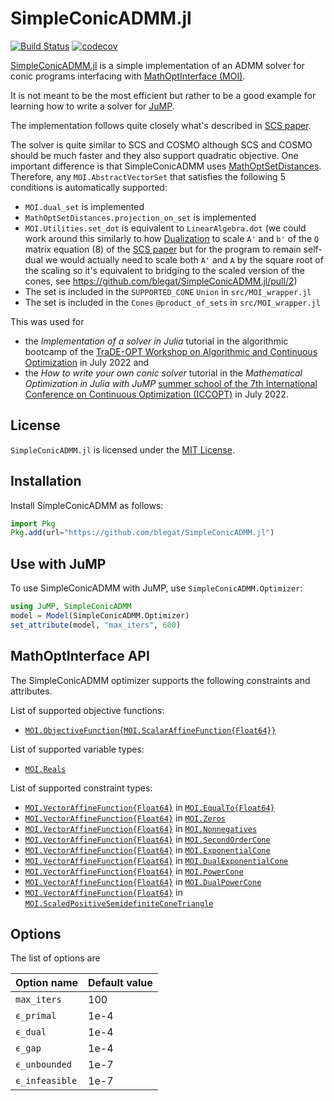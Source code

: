 # SimpleConicADMM.jl

[![Build Status](https://github.com/blegat/SimpleConicADMM.jl/workflows/CI/badge.svg?branch=master)](https://github.com/blegat/SimpleConicADMM.jl/actions?query=workflow%3ACI)
[![codecov](https://codecov.io/gh/blegat/SimpleConicADMM.jl/branch/master/graph/badge.svg)](https://codecov.io/gh/blegat/SimpleConicADMM.jl)

[SimpleConicADMM.jl](https://github.com/blegat/SimpleConicADMM.jl) is a simple implementation of an ADMM solver
for conic programs interfacing with [MathOptInterface (MOI)](https://github.com/jump-dev/MathOptInterface.jl).

It is not meant to be the most efficient but rather to be a good example for learning how to write a solver
for [JuMP](https://github.com/jump-dev/JuMP.jl).

The implementation follows quite closely what's described in [SCS paper](https://web.stanford.edu/~boyd/papers/scs.html).

The solver is quite similar to SCS and COSMO although SCS and COSMO should be much faster and they also support quadratic objective.
One important difference is that SimpleConicADMM uses [MathOptSetDistances](https://github.com/matbesancon/MathOptSetDistances.jl).
Therefore, any `MOI.AbstractVectorSet` that satisfies the following 5 conditions is automatically supported:
* `MOI.dual_set` is implemented
* `MathOptSetDistances.projection_on_set` is implemented
* `MOI.Utilities.set_dot` is equivalent to `LinearAlgebra.dot` (we could work around this similarly to how [Dualization](https://github.com/jump-dev/Dualization.jl) to scale `A'` and `b'` of the `Q` matrix equation (8) of the [SCS paper](https://web.stanford.edu/~boyd/papers/scs.html) but for the program to remain self-dual we would actually need to scale both `A'` and `A` by the square root of the scaling so it's equivalent to bridging to the scaled version of the cones, see https://github.com/blegat/SimpleConicADMM.jl/pull/2)
* The set is included in the `SUPPORTED_CONE` `Union` in `src/MOI_wrapper.jl`
* The set is included in the `Cones` `@product_of_sets` in `src/MOI_wrapper.jl`

This was used for
* the *Implementation of a solver in Julia* tutorial in the algorithmic bootcamp of the [TraDE-OPT Workshop on Algorithmic and Continuous Optimization](https://trade-opt-itn.eu/workshop-program.html) in July 2022 and
* the *How to write your own conic solver* tutorial in the *Mathematical Optimization in Julia with JuMP* [summer school of the 7th International Conference on Continuous Optimization (ICCOPT)](https://iccopt2022.lehigh.edu/summer-school/summer-school-program/) in July 2022.

## License

`SimpleConicADMM.jl` is licensed under the [MIT License](https://github.com/blegat/SimpleConicADMM.jl/blob/master/LICENSE.md).

## Installation

Install SimpleConicADMM as follows:
```julia
import Pkg
Pkg.add(url="https://github.com/blegat/SimpleConicADMM.jl")
```

## Use with JuMP

To use SimpleConicADMM with JuMP, use `SimpleConicADMM.Optimizer`:

```julia
using JuMP, SimpleConicADMM
model = Model(SimpleConicADMM.Optimizer)
set_attribute(model, "max_iters", 600)
```

## MathOptInterface API

The SimpleConicADMM optimizer supports the following constraints and attributes.

List of supported objective functions:

 * [`MOI.ObjectiveFunction{MOI.ScalarAffineFunction{Float64}}`](@ref)

List of supported variable types:

 * [`MOI.Reals`](@ref)

List of supported constraint types:

 * [`MOI.VectorAffineFunction{Float64}`](@ref) in [`MOI.EqualTo{Float64}`](@ref)
 * [`MOI.VectorAffineFunction{Float64}`](@ref) in [`MOI.Zeros`](@ref)
 * [`MOI.VectorAffineFunction{Float64}`](@ref) in [`MOI.Nonnegatives`](@ref)
 * [`MOI.VectorAffineFunction{Float64}`](@ref) in [`MOI.SecondOrderCone`](@ref)
 * [`MOI.VectorAffineFunction{Float64}`](@ref) in [`MOI.ExponentialCone`](@ref)
 * [`MOI.VectorAffineFunction{Float64}`](@ref) in [`MOI.DualExponentialCone`](@ref)
 * [`MOI.VectorAffineFunction{Float64}`](@ref) in [`MOI.PowerCone`](@ref)
 * [`MOI.VectorAffineFunction{Float64}`](@ref) in [`MOI.DualPowerCone`](@ref)
 * [`MOI.VectorAffineFunction{Float64}`](@ref) in [`MOI.ScaledPositiveSemidefiniteConeTriangle`](@ref)

## Options

The list of options are

| Option name    | Default value |
|----------------|---------------|
| `max_iters`    | 100           |
| `ϵ_primal`     | 1e-4          |
| `ϵ_dual`       | 1e-4          |
| `ϵ_gap`        | 1e-4          |
| `ϵ_unbounded`  | 1e-7          |
| `ϵ_infeasible` | 1e-7          |
